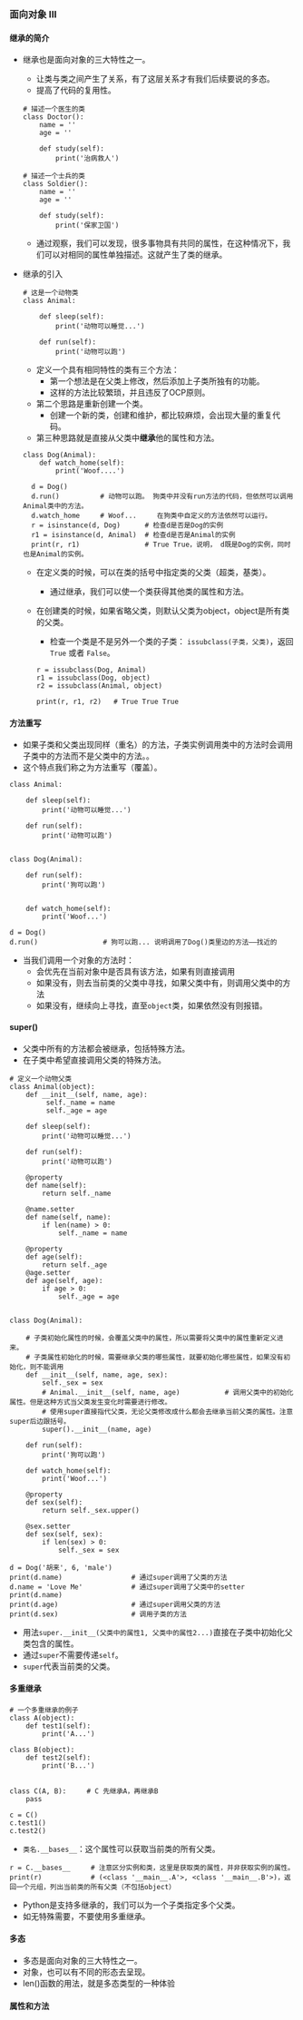 ### 面向对象 III

#### 继承的简介
- 继承也是面向对象的三大特性之一。
  - 让类与类之间产生了关系，有了这层关系才有我们后续要说的多态。
  - 提高了代码的复用性。
  ```
  # 描述一个医生的类
  class Doctor():
      name = ''
      age = ''

      def study(self):
          print('治病救人')

  # 描述一个士兵的类
  class Soldier():
      name = ''
      age = ''

      def study(self):
          print('保家卫国')
  ```
  - 通过观察，我们可以发现，很多事物具有共同的属性，在这种情况下，我们可以对相同的属性单独描述。这就产生了类的继承。
  
- 继承的引入
  ```
  # 这是一个动物类
  class Animal:

      def sleep(self):
          print('动物可以睡觉...')

      def run(self):
          print('动物可以跑')
  ```
  - 定义一个具有相同特性的类有三个方法：
    - 第一个想法是在父类上修改，然后添加上子类所独有的功能。
    - 这样的方法比较繁琐，并且违反了OCP原则。
  - 第二个思路是重新创建一个类。
    - 创建一个新的类，创建和维护，都比较麻烦，会出现大量的重复代码。
  - 第三种思路就是直接从父类中**继承**他的属性和方法。
  ```
  class Dog(Animal):
      def watch_home(self):
          print('Woof....')

    d = Dog()
    d.run()          # 动物可以跑。 狗类中并没有run方法的代码，但依然可以调用Animal类中的方法。
    d.watch_home     # Woof...     在狗类中自定义的方法依然可以运行。
    r = isinstance(d, Dog)      # 检查d是否是Dog的实例
    r1 = isinstance(d, Animal)  # 检查d是否是Animal的实例
    print(r, r1)                # True True，说明， d既是Dog的实例，同时也是Animal的实例。
  ```
  - 在定义类的时候，可以在类的括号中指定类的父类（超类，基类）。
    - 通过继承，我们可以使一个类获得其他类的属性和方法。
  
  - 在创建类的时候，如果省略父类，则默认父类为object，object是所有类的父类。
    - 检查一个类是不是另外一个类的子类： `issubclass(子类，父类)`，返回 `True` 或者 `False`。
    ```
    r = issubclass(Dog, Animal)
    r1 = issubclass(Dog, object)
    r2 = issubclass(Animal, object)

    print(r, r1, r2)   # True True True
    ```
  
#### 方法重写
- 如果子类和父类出现同样（重名）的方法，子类实例调用类中的方法时会调用子类中的方法而不是父类中的方法。。
- 这个特点我们称之为方法重写（覆盖）。
```
class Animal:

    def sleep(self):
        print('动物可以睡觉...')

    def run(self):
        print('动物可以跑')


class Dog(Animal):

    def run(self):
        print('狗可以跑')


    def watch_home(self):
        print('Woof...')

d = Dog()
d.run()                # 狗可以跑... 说明调用了Dog()类里边的方法——找近的
```
- 当我们调用一个对象的方法时：
  - 会优先在当前对象中是否具有该方法，如果有则直接调用
  - 如果没有，则去当前类的父类中寻找，如果父类中有，则调用父类中的方法
  - 如果没有，继续向上寻找，直至`object`类，如果依然没有则报错。


#### super()
- 父类中所有的方法都会被继承，包括特殊方法。
- 在子类中希望直接调用父类的特殊方法。
```
# 定义一个动物父类
class Animal(object):
    def __init__(self, name, age):
         self._name = name
         self._age = age

    def sleep(self):
        print('动物可以睡觉...')

    def run(self):
        print('动物可以跑')

    @property
    def name(self):
        return self._name

    @name.setter
    def name(self, name):
        if len(name) > 0:
            self._name = name

    @property
    def age(self):
        return self._age
    @age.setter
    def age(self, age):
        if age > 0:
            self._age = age


class Dog(Animal):

    # 子类初始化属性的时候，会覆盖父类中的属性，所以需要将父类中的属性重新定义进来。
    # 子类属性初始化的时候，需要继承父类的哪些属性，就要初始化哪些属性，如果没有初始化，则不能调用
    def __init__(self, name, age, sex):            
        self._sex = sex
        # Animal.__init__(self, name, age)           # 调用父类中的初始化属性。但是这种方式当父类发生变化时需要进行修改。
        # 使用super直接指代父类，无论父类修改成什么都会去继承当前父类的属性。注意super后边跟括号。
        super().__init__(name, age)
   
    def run(self):
        print('狗可以跑')

    def watch_home(self):
        print('Woof...')

    @property
    def sex(self):
        return self._sex.upper()

    @sex.setter
    def sex(self, sex):
        if len(sex) > 0:
            self._sex = sex

d = Dog('胡来', 6, 'male')
print(d.name)                 # 通过super调用了父类的方法
d.name = 'Love Me'            # 通过super调用了父类中的setter
print(d.name)            
print(d.age)                  # 通过super调用父类的方法
print(d.sex)                  # 调用子类的方法
```
- 用法`super.__init__(父类中的属性1, 父类中的属性2...)`直接在子类中初始化父类包含的属性。
- 通过`super`不需要传递`self`。
- `super`代表当前类的父类。

#### 多重继承
```
# 一个多重继承的例子
class A(object):
    def test1(self):
        print('A...')

class B(object):
    def test2(self):
        print('B...')


class C(A, B):     # C 先继承A，再继承B
    pass

c = C()
c.test1()
c.test2()
```
- `类名.__bases__`：这个属性可以获取当前类的所有父类。
```
r = C.__bases__     # 注意区分实例和类，这里是获取类的属性，并非获取实例的属性。
print(r)            # (<class '__main__.A'>, <class '__main__.B'>)，返回一个元组，列出当前类的所有父类（不包括object）
```
- Python是支持多继承的，我们可以为一个子类指定多个父类。
- 如无特殊需要，不要使用多重继承。


#### 多态
- 多态是面向对象的三大特性之一。
- 对象，也可以有不同的形态去呈现。
- len()函数的用法，就是多态类型的一种体验


#### 属性和方法
